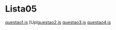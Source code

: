 # Lista05
[questao1.js](https://github.com/user-attachments/files/22596830/questao1.js)
[Upl[questao2.js](https://github.com/user-attachments/files/22596831/questao2.js)
[questao3.js](https://github.com/user-attachments/files/22596832/questao3.js)
[questao4.js](https://github.com/user-attachments/files/22596833/questao4.js)
